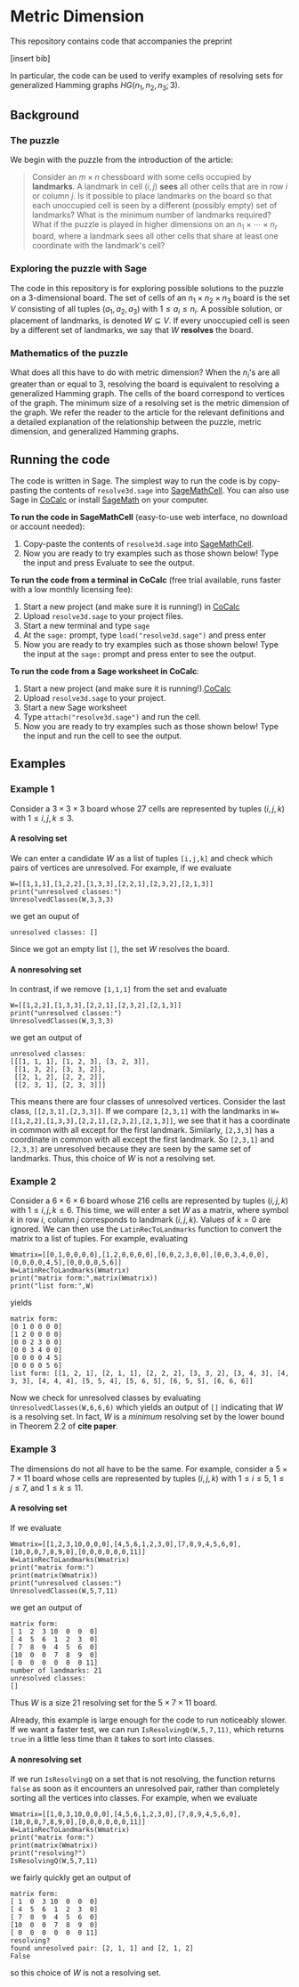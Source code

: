 # Metric Dimension

This repository contains code that accompanies the preprint 

[insert bib]

In particular, the code can be used to verify examples of resolving sets for generalized Hamming graphs $HG(n_1,n_2,n_3;3)$.

## Background

### The puzzle

We begin with the puzzle from the introduction of the article:

> Consider an $m\times n$ chessboard with some cells occupied by **landmarks**. A landmark in cell $(i,j)$ **sees** all other cells that are in row $i$ or column $j$. Is it possible to place landmarks on the board so that each unoccupied cell is seen by a different (possibly empty) set of landmarks? What is the minimum number of landmarks required? What if the puzzle is played in higher dimensions on an $n_1\times \cdots\times n_r$ board, where a landmark  sees all other cells that share at least one coordinate with the landmark's cell?

### Exploring the puzzle with Sage

The code in this repository is for exploring possible solutions to the puzzle on a $3$-dimensional board. The set of cells of an $n_1\times n_2\times n_3$ board is the set $V$ consisting of all tuples $(a_1,a_2,a_3)$ with $1\leq a_i\leq n_i$. A possible solution, or placement of landmarks, is denoted $W\subseteq V$. If every unoccupied cell is seen by a different set of landmarks, we say that $W$ **resolves** the board.

### Mathematics of the puzzle

What does all this have to do with metric dimension? When the $n_i$'s are all greater than or equal to $3$, resolving the board is equivalent to resolving a generalized Hamming graph. The cells of the board correspond to vertices of the graph. The minimum size of a resolving set is the metric dimension of the graph. We refer the reader to the article for the relevant definitions and a detailed explanation of the relationship between the puzzle, metric dimension, and generalized Hamming graphs.

## Running the code

The code is written in Sage. The simplest way to run the code is by copy-pasting the contents of `resolve3d.sage` into [SageMathCell](https://sagecell.sagemath.org/). You can also use Sage in [CoCalc](https://cocalc.com/) or install [SageMath](https://www.sagemath.org/) on your computer. 

**To run the code in SageMathCell** (easy-to-use web interface, no download or account needed):
1. Copy-paste the contents of `resolve3d.sage` into [SageMathCell](https://sagecell.sagemath.org/).
2. Now you are ready to try examples such as those shown below! Type the input and press Evaluate to see the output.

**To run the code from a terminal in CoCalc** (free trial available, runs faster with a low monthly licensing fee):
1. Start a new project (and make sure it is running!) in [CoCalc](https://cocalc.com/)
2. Upload `resolve3d.sage` to your project files.
3. Start a new terminal and type `sage`
4. At the `sage:` prompt, type `load("resolve3d.sage")` and press enter
5. Now you are ready to try examples such as those shown below! Type the input at the `sage:` prompt and press enter to see the output.

**To run the code from a Sage worksheet in CoCalc**:
1. Start a new project (and make sure it is running!).[CoCalc](https://cocalc.com/)
2. Upload `resolve3d.sage` to your project.
3. Start a new Sage worksheet
4. Type `attach("resolve3d.sage")` and run the cell.
5. Now you are ready to try examples such as those shown below! Type the input and run the cell to see the output.

## Examples

### Example 1

Consider a $3\times 3\times 3$ board whose $27$ cells are represented by tuples $(i,j,k)$ with $1\leq i,j,k\leq 3$. 

#### A resolving set
We can enter a candidate $W$ as a list of tuples `[i,j,k]` and check which pairs of vertices are unresolved. For example, if we evaluate

```
W=[[1,1,1],[1,2,2],[1,3,3],[2,2,1],[2,3,2],[2,1,3]]
print("unresolved classes:")
UnresolvedClasses(W,3,3,3)
```
we get an ouput of
```
unresolved classes: []
```
Since we got an empty list `[]`, the set $W$ resolves the board. 

#### A nonresolving set
In contrast, if we remove `[1,1,1]` from the set and evaluate
```
W=[[1,2,2],[1,3,3],[2,2,1],[2,3,2],[2,1,3]]
print("unresolved classes:")
UnresolvedClasses(W,3,3,3)
```
we get an output of
```
unresolved classes:
[[[1, 1, 1], [1, 2, 3], [3, 2, 3]],
 [[1, 3, 2], [3, 3, 2]],
 [[2, 1, 2], [2, 2, 2]],
 [[2, 3, 1], [2, 3, 3]]]
 ```
This means there are four classes of unresolved vertices. Consider the last class, `[[2,3,1],[2,3,3]]`. If we compare `[2,3,1]` with the landmarks in `W=[[1,2,2],[1,3,3],[2,2,1],[2,3,2],[2,1,3]]`, we see that it has a coordinate in common with all except for the first landmark. Similarly, `[2,3,3]` has a coordinate in common with all except the first landmark. So `[2,3,1]` and `[2,3,3]` are unresolved because they are seen by the same set of landmarks. Thus, this choice of $W$ is not a resolving set.

### Example 2

Consider a $6\times 6\times 6$ board whose $216$ cells are represented by tuples $(i,j,k)$ with $1\leq i,j,k\leq 6$. This time, we will enter a set $W$ as a matrix, where symbol $k$ in row $i$, column $j$ corresponds to landmark $(i,j,k)$. Values of $k=0$ are ignored. We can then use the `LatinRecToLandmarks` function to convert the matrix to a list of tuples. For example, evaluating
```
Wmatrix=[[0,1,0,0,0,0],[1,2,0,0,0,0],[0,0,2,3,0,0],[0,0,3,4,0,0],[0,0,0,0,4,5],[0,0,0,0,5,6]]
W=LatinRecToLandmarks(Wmatrix)
print("matrix form:",matrix(Wmatrix))
print("list form:",W)
```
yields
```
matrix form:
[0 1 0 0 0 0]
[1 2 0 0 0 0]
[0 0 2 3 0 0]
[0 0 3 4 0 0]
[0 0 0 0 4 5]
[0 0 0 0 5 6]
list form: [[1, 2, 1], [2, 1, 1], [2, 2, 2], [3, 3, 2], [3, 4, 3], [4, 3, 3], [4, 4, 4], [5, 5, 4], [5, 6, 5], [6, 5, 5], [6, 6, 6]]
```
Now we check for unresolved classes by evaluating `UnresolvedClasses(W,6,6,6)` which yields an output of `[]` indicating that $W$ is a resolving set. In fact, $W$ is a *minimum* resolving set by the lower bound in Theorem 2.2 of **cite paper**.

### Example 3
The dimensions do not all have to be the same. For example, consider a $5\times 7\times 11$ board whose cells are represented by tuples $(i,j,k)$ with $1\leq i\leq 5$, $1\leq j\leq 7$, and $1\leq k\leq 11$. 

#### A resolving set
If we evaluate
```
Wmatrix=[[1,2,3,10,0,0,0],[4,5,6,1,2,3,0],[7,8,9,4,5,6,0],[10,0,0,7,8,9,0],[0,0,0,0,0,0,11]]
W=LatinRecToLandmarks(Wmatrix)
print("matrix form:")
print(matrix(Wmatrix))
print("unresolved classes:")
UnresolvedClasses(W,5,7,11)
```
we get an output of
```
matrix form:
[ 1  2  3 10  0  0  0]
[ 4  5  6  1  2  3  0]
[ 7  8  9  4  5  6  0]
[10  0  0  7  8  9  0]
[ 0  0  0  0  0  0 11]
number of landmarks: 21
unresolved classes:
[]
```
Thus $W$ is a size $21$ resolving set for the $5\times 7\times 11$ board. 

Already, this example is large enough for the code to run noticeably slower. If we want a faster test, we can run `IsResolvingQ(W,5,7,11)`, which returns `true` in a little less time than it takes to sort into classes. 

#### A nonresolving set
If we run `IsResolvingQ` on a set that is not resolving, the function returns `false` as soon as it encounters an unresolved pair, rather than completely sorting all the vertices into classes. For example, when we evaluate
```
Wmatrix=[[1,0,3,10,0,0,0],[4,5,6,1,2,3,0],[7,8,9,4,5,6,0],[10,0,0,7,8,9,0],[0,0,0,0,0,0,11]]
W=LatinRecToLandmarks(Wmatrix)
print("matrix form:")
print(matrix(Wmatrix))
print("resolving?")
IsResolvingQ(W,5,7,11)
```
we fairly quickly get an output of
```
matrix form:
[ 1  0  3 10  0  0  0]
[ 4  5  6  1  2  3  0]
[ 7  8  9  4  5  6  0]
[10  0  0  7  8  9  0]
[ 0  0  0  0  0  0 11]
resolving?
found unresolved pair: [2, 1, 1] and [2, 1, 2]
False
```
so this choice of $W$ is not a resolving set.
